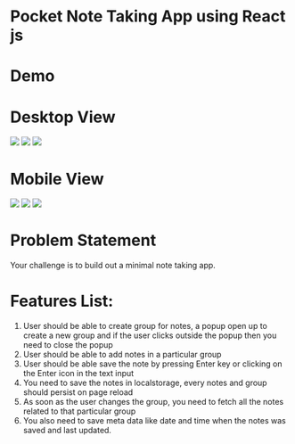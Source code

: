 # Pocket Note Taking App using React js

# Demo
<div>
<h1>Desktop View</h1>
<img src="https://github.com/user-attachments/assets/9d365e3c-79b8-42de-adb0-9f4d920ae05c"/>
<img src="https://github.com/user-attachments/assets/6c789077-b96b-4fca-b030-ff22b149aabc"/>
<img src="https://github.com/user-attachments/assets/adaae028-6e13-4db1-9cf9-dd969b93d901"/>
</div>
<div>
  <h1>Mobile View</h1>
<img src="https://github.com/user-attachments/assets/86eef046-9171-48c8-b5a3-c55d474c2aef"/>
<img src="https://github.com/user-attachments/assets/5094a169-ed05-4f0c-a6a9-e160bbe09a96"/>
<img src="https://github.com/user-attachments/assets/691820f0-3fa9-48fb-bb84-35df4bd6da3a"/>
</div>

<h1>Problem Statement</h1>
<p>Your challenge is to build out a minimal note taking app.</p>
<h1>Features List:</h1>
<ol>
  <li>User should be able to create group for notes, a popup open up to create a new group and if the user clicks outside the popup then you need to close the popup</li>
  <li>User should be able to add notes in a particular group</li>
  <li>User should be able save the note by pressing Enter key or clicking on the Enter icon in the text input</li>
  <li>You need to save the notes in localstorage, every notes and group should persist on page reload</li>
  <li>As soon as the user changes the group, you need to fetch all the notes related to that particular group</li>
  <li>You also need to save meta data like date and time when the notes was saved and last updated.</li>
</ol>
